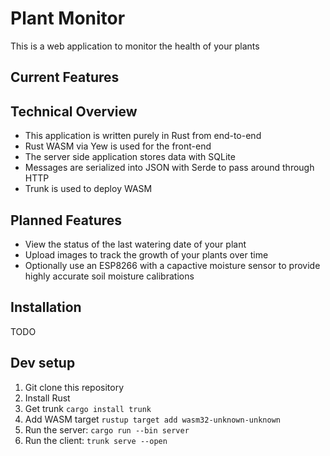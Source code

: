 # Plant Monitor
This is a web application to monitor the health of your plants

## Current Features

## Technical Overview
* This application is written purely in Rust from end-to-end
* Rust WASM via Yew is used for the front-end 
* The server side application stores data with SQLite
* Messages are serialized into JSON with Serde to pass around through HTTP 
* Trunk is used to deploy WASM

## Planned Features
* View the status of the last watering date of your plant 
* Upload images to track the growth of your plants over time
* Optionally use an ESP8266 with a capactive moisture sensor to provide highly accurate soil moisture calibrations

## Installation
TODO

## Dev setup 
1. Git clone this repository
2. Install Rust
3. Get trunk `cargo install trunk`
4. Add WASM target `rustup target add wasm32-unknown-unknown`
5. Run the server: `cargo run --bin server`
6. Run the client: `trunk serve --open`
